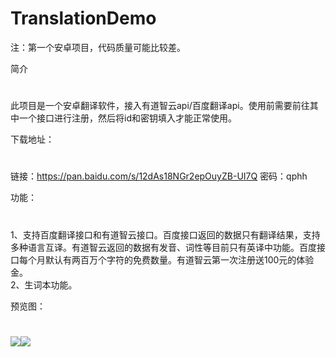 TranslationDemo
=
注：第一个安卓项目，代码质量可能比较差。

简介
#
此项目是一个安卓翻译软件，接入有道智云api/百度翻译api。使用前需要前往其中一个接口进行注册，然后将id和密钥填入才能正常使用。

下载地址：
#
链接：https://pan.baidu.com/s/12dAs18NGr2epOuyZB-UI7Q 密码：qphh

功能：
#
1、支持百度翻译接口和有道智云接口。百度接口返回的数据只有翻译结果，支持多种语言互译。有道智云返回的数据有发音、词性等目前只有英译中功能。百度接口每个月默认有两百万个字符的免费数量。有道智云第一次注册送100元的体验金。<br>
2、生词本功能。

预览图：
#
![](http://wx2.sinaimg.cn/mw690/0060lm7Tly1fqlfn06gcrj30u01hcafx.jpg)![](http://wx4.sinaimg.cn/mw690/0060lm7Tly1fqlfmzktnsj30u01hcwi3.jpg)
